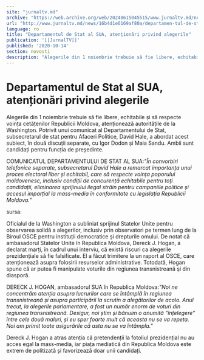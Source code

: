 ```yaml
---
site: "jurnaltv.md"
archive: "https://web.archive.org/web/20240615045515/www.jurnaltv.md/news/16b4d1e6169af80a/departamen-tul-de-stat-al-sua-atentionari-privind-alegerile.html15"
url: "http://www.jurnaltv.md/news/16b4d1e6169af80a/departamen-tul-de-stat-al-sua-atentionari-privind-alegerile.html15"
language: ro
title: "Departamentul de Stat al SUA, atenționări privind alegerile"
publication: '[[JurnalTV]]'
published: '2020-10-14'
section: novosti
description: "Alegerile din 1 noiembrie trebuie să fie libere, echitabile și să respecte voința cetățenilor Republicii Moldova, atenționează autoritățile de la Washington. Potrivit unui comunicat al Departamentului de Stat, subsecretarul de stat pentru Afaceri Politice, David Hale, a abordat acest subiect, în două discuții separate, cu Igor Dodon și Maia Sandu. Ambii sunt candidați pentru funcția de președinte."
---
```


# Departamentul de Stat al SUA, atenționări privind alegerile

Alegerile din 1 noiembrie trebuie să fie libere, echitabile și să respecte voința cetățenilor Republicii Moldova, atenționează autoritățile de la Washington. Potrivit unui comunicat al Departamentului de Stat, subsecretarul de stat pentru Afaceri Politice, David Hale, a abordat acest subiect, în două discuții separate, cu Igor Dodon și Maia Sandu. Ambii sunt candidați pentru funcția de președinte.

COMUNICATUL DEPARTAMENTULUI DE STAT AL SUA:*"În convorbiri telefonice separate, subsecretarul David Hale a remarcat importanța unui proces electoral liber și echitabil, care să respecte voința poporului moldovenesc, inclusiv condiții de concurență echitabile pentru toți candidații, eliminarea sprijinului ilegal străin pentru campaniile politice și accesul imparțial la mass-media în conformitate cu legislația Republicii Moldova."*

sursa:

Oficialul de la Washington a subliniat sprijinul Statelor Unite pentru observarea solidă a alegerilor, inclusiv prin observatori pe termen lung de la Biroul OSCE pentru instituții democratice și drepturile omului. De notat că ambasadorul Statelor Unite în Republica Moldova, Dereck J. Hogan, a declarat marți, în cadrul unui interviu, că există riscuri ca alegerile prezidențiale să fie falsificate. El a făcut trimitere la un raport al OSCE, care atenționează asupra folosirii resurselor administrative. Totodată, Hogan spune că ar putea fi manipulate voturile din regiunea transnistreană și din diasporă.

DERECK J. HOGAN, ambasadorul SUA în Republica Moldova:*"Noi ne concentrăm atenția asupra lucrurilor care se întâmplă în regiunea transnistreană și asupra participării la scrutin a alegătorilor de acolo. Anul trecut, la alegerile parlamentare, a fost un număr enorm de voturi din regiunea transnistreană. Desigur, noi știm și bănuim o anumită ”înțelegere” între cele două maluri, și eu sper foarte mult că aceasta nu se va repeta. Noi am primit toate asigurările că asta nu se va întâmpla."*

Dereck J. Hogan a atras atenția că pretendenții la fotoliul prezidențial nu au acces egal la mass-media, iar piața mediatică din Republica Moldova este extrem de politizată și favorizează doar unii candidați.